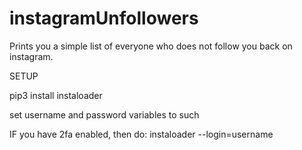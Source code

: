 # instagramUnfollowers
Prints you a simple list of everyone who does not follow you back on instagram.

SETUP

pip3 install instaloader

set username and password variables to such

IF you have 2fa enabled, then do:
instaloader --login=username
